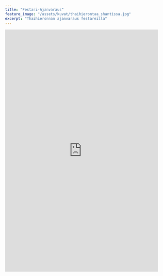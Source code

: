 ```yaml
---
title: "Festari-Ajanvaraus"
feature_image: "/assets/kuvat/thaihierontaa_shantissa.jpg"
excerpt: "Thaihieronnan ajanvaraus festareilla"
---
```


<iframe
	src="https://app.acuityscheduling.com/schedule.php?owner=18231920&appointmentType=category:Thaihieronta%20-%20Wonder%20of%20Life%20festival"
	width="100%"
	height="800"
	frameBorder="0">
</iframe>

<script src="https://embed.acuityscheduling.com/js/embed.js" type="text/javascript"></script>